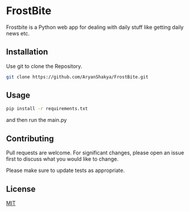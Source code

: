 # FrostBite

Frostbite is a Python web app for dealing with daily stuff like getting daily news etc.

## Installation

Use git to clone the Repository.

```bash
git clone https://github.com/AryanShakya/FrostBite.git
```

## Usage

```bash
pip install -r requirements.txt
```
and then run the main.py

## Contributing

Pull requests are welcome. For significant changes, please open an issue first
to discuss what you would like to change.

Please make sure to update tests as appropriate.

## License

[MIT](https://choosealicense.com/licenses/mit/)
